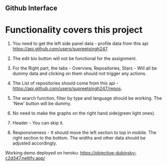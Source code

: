 ## Github Interface

# Functionality covers this project

1. You need to get the left side panel data - profile data from this api https://api.github.com/users/supreetsingh247. 

2. The edit bio button will not be functional for the assignment.

3.  For the Right part, the tabs - Overview, Repositories, Stars - Will all be dummy data and clicking on them should not trigger any actions. 

4. The List of repositories should come from this api - https://api.github.com/users/supreetsingh247/repos. 

5. The search function, filter by type and language should be working. The 'New' button will be dummy. 

6. No need to make the graphs on the right hand side(green light ones).

7. Header - You can skip it.

8. Responsiveness - It should move the left section to top in mobile. The right section to the bottom. The widths and other data should be adjusted accordingly.

Working demo deployed on heroku: https://objective-dubinsky-c2d347.netlify.app/